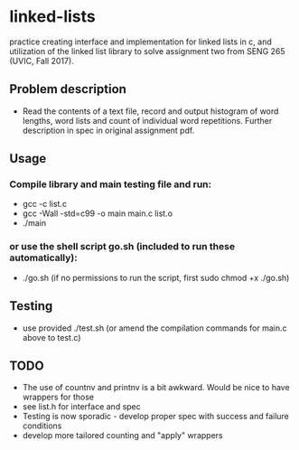 # linked-lists

practice creating interface and implementation for linked lists in c, and utilization of the linked list library to solve assignment two from SENG 265 (UVIC, Fall 2017).

## Problem description
* Read the contents of a text file, record and output histogram of word lengths, word lists and count of individual word repetitions. Further description in spec in original assignment pdf.

## Usage

### Compile library and main testing file and run:
* gcc -c list.c
* gcc -Wall -std=c99 -o main main.c list.o
* ./main

### or use the shell script go.sh (included to run these automatically):
* ./go.sh
(if no permissions to run the script, first sudo chmod +x ./go.sh)

## Testing
* use provided ./test.sh (or amend the compilation commands for main.c above to test.c)

## TODO
- The use of countnv and printnv is a bit awkward. Would be nice to have wrappers for those
- see list.h for interface and spec
- Testing is now sporadic - develop proper spec with success and failure conditions
- develop more tailored counting and "apply" wrappers

